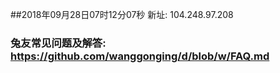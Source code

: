 ##2018年09月28日07时12分07秒 新址: 104.248.97.208
### 兔友常见问题及解答: https://github.com/wanggonging/d/blob/w/FAQ.md
